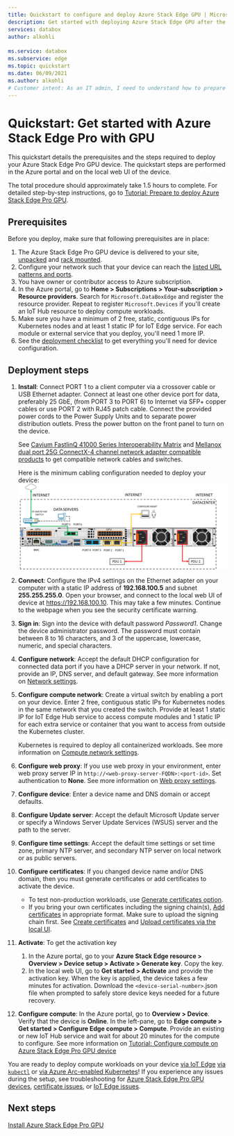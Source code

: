 ```yaml
---
title: Quickstart to configure and deploy Azure Stack Edge GPU | Microsoft Docs
description: Get started with deploying Azure Stack Edge GPU after the device is received.
services: databox
author: alkohli

ms.service: databox
ms.subservice: edge
ms.topic: quickstart
ms.date: 06/09/2021
ms.author: alkohli
# Customer intent: As an IT admin, I need to understand how to prepare the portal to quickly deploy Azure Stack Edge so I can use it to transfer data to Azure. 
---
```

# Quickstart: Get started with Azure Stack Edge Pro with GPU 

This quickstart details the prerequisites and the steps required to deploy your Azure Stack Edge Pro GPU device. The quickstart steps are performed in the Azure portal and on the local web UI of the device. 

The total procedure should approximately take 1.5 hours to complete. For detailed step-by-step instructions, go to [Tutorial: Prepare to deploy Azure Stack Edge Pro GPU](azure-stack-edge-gpu-deploy-prep.md#deployment-configuration-checklist). 


## Prerequisites

Before you deploy, make sure that following prerequisites are in place:

1. The Azure Stack Edge Pro GPU device is delivered to your site, [unpacked](azure-stack-edge-gpu-deploy-install.md#unpack-the-device) and [rack mounted](azure-stack-edge-gpu-deploy-install.md#rack-the-device). 
1. Configure your network such that your device can reach the [listed URL patterns and ports](azure-stack-edge-gpu-system-requirements.md#networking-port-requirements). 
1. You have owner or contributor access to Azure subscription.
1. In the Azure portal, go to **Home > Subscriptions > Your-subscription > Resource providers**. Search for `Microsoft.DataBoxEdge` and register the resource provider. Repeat to register `Microsoft.Devices` if you'll create an IoT Hub resource to deploy compute workloads.
1. Make sure you have a minimum of 2 free, static, contiguous IPs for Kubernetes nodes and at least 1 static IP for IoT Edge service. For each module or external service that you deploy, you'll need 1 more IP.
1. See the [deployment checklist](azure-stack-edge-gpu-deploy-checklist.md) to get everything you'll need for device configuration. 


## Deployment steps

1. **Install**: Connect PORT 1 to a client computer via a crossover cable or USB Ethernet adapter. Connect at least one other device port for data, preferably 25 GbE, (from PORT 3 to PORT 6) to Internet via SFP+ copper cables or use PORT 2 with RJ45 patch cable. Connect the provided power cords to the Power Supply Units and to separate power distribution outlets. Press the power button on the front panel to turn on the device.  

    See [Cavium FastlinQ 41000 Series Interoperability Matrix](https://www.marvell.com/documents/xalflardzafh32cfvi0z/) and [Mellanox dual port 25G ConnectX-4 channel network adapter compatible products](https://docs.mellanox.com/display/ConnectX4LxFirmwarev14271016/Firmware+Compatible+Products) to get compatible network cables and switches.

    Here is the minimum cabling configuration needed to deploy your device:
    ![Back plane of a cabled device](./media/azure-stack-edge-gpu-quickstart/backplane-min-cabling-1.png)

2. **Connect**: Configure the IPv4 settings on the Ethernet adapter on your computer with a static IP address of **192.168.100.5** and subnet **255.255.255.0**. Open your browser, and connect to the local web UI of device at https://192.168.100.10. This may take a few minutes. Continue to the webpage when you see the security certificate warning.

3. **Sign in**: Sign into the device with default password *Password1*. Change the device administrator password. The password must contain between 8 to 16 characters, and 3 of the uppercase, lowercase, numeric, and special characters.

4. **Configure network**: Accept the default DHCP configuration for connected data port if you have a DHCP server in your network. If not, provide an IP, DNS server, and default gateway. See more information on [Network settings](azure-stack-edge-gpu-deploy-configure-network-compute-web-proxy.md#configure-network).

5. **Configure compute network**: Create a virtual switch by enabling a port on your device. Enter 2 free, contiguous static IPs for Kubernetes nodes in the same network that you created the switch. Provide at least 1 static IP for IoT Edge Hub service to access compute modules and 1 static IP for each extra service or container that you want to access from outside the Kubernetes cluster. 

    Kubernetes is required to deploy all containerized workloads. See more information on [Compute network settings](azure-stack-edge-gpu-deploy-configure-network-compute-web-proxy.md#enable-compute-network).

6. **Configure web proxy**: If you use web proxy in your environment, enter web proxy server IP in `http://<web-proxy-server-FQDN>:<port-id>`. Set authentication to **None**. See more information on [Web proxy settings](azure-stack-edge-gpu-deploy-configure-network-compute-web-proxy.md#configure-web-proxy).

7. **Configure device**: Enter a device name and DNS domain or accept defaults. 

8. **Configure Update server**: Accept the default Microsoft Update server or specify a Windows Server Update Services (WSUS) server and the path to the server. 

9. **Configure time settings**: Accept the default time settings or set time zone, primary NTP server, and secondary NTP server on local network or as public servers.

10. **Configure certificates**: If you changed device name and/or DNS domain, then you must generate certificates or add certificates to activate the device. 

    - To test non-production workloads, use [Generate certificates option](azure-stack-edge-gpu-deploy-configure-certificates.md#generate-device-certificates). 
    - If you bring your own certificates including the signing chain(s), [Add certificates](azure-stack-edge-gpu-deploy-configure-certificates.md#bring-your-own-certificates) in appropriate format. Make sure to upload the signing chain first. See [Create certificates](azure-stack-edge-gpu-create-certificates-tool.md) and [Upload certificates via the local UI](azure-stack-edge-gpu-deploy-configure-certificates.md#bring-your-own-certificates).

11. **Activate**: To get the activation key 

    1. In the Azure portal, go to your **Azure Stack Edge resource > Overview > Device setup > Activate > Generate key**. Copy the key. 
    1. In the local web UI, go to **Get started > Activate** and provide the activation key. When the key is applied, the device takes a few minutes for activation. Download the `<device-serial-number>`.json file when prompted to safely store device keys needed for a future recovery. 

12. **Configure compute**: In the Azure portal, go to **Overview > Device**. Verify that the device is **Online**. In the left-pane, go to **Edge compute > Get started > Configure Edge compute > Compute**. Provide an existing or new IoT Hub service and wait for about 20 minutes for the compute to configure. See more information on [Tutorial: Configure compute on Azure Stack Edge Pro GPU device](azure-stack-edge-gpu-deploy-configure-compute.md)

You are ready to deploy compute workloads on your device [via IoT Edge](azure-stack-edge-gpu-deploy-sample-module-marketplace.md) [via `kubectl`](azure-stack-edge-gpu-create-kubernetes-cluster.md) or [via Azure Arc-enabled Kubernetes](azure-stack-edge-gpu-deploy-arc-kubernetes-cluster.md)! If you experience any issues during the setup, see troubleshooting for [Azure Stack Edge Pro GPU devices](azure-stack-edge-gpu-troubleshoot.md), [certificate issues](azure-stack-edge-gpu-certificate-troubleshooting.md), or [IoT Edge issues](azure-stack-edge-gpu-troubleshoot-iot-edge.md). 

## Next steps

[Install Azure Stack Edge Pro GPU](./azure-stack-edge-gpu-deploy-install.md)
